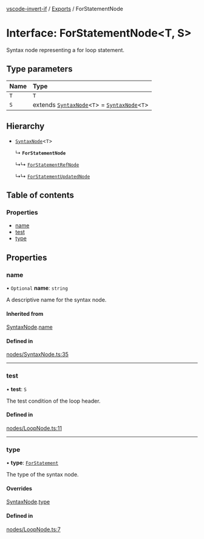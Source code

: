 [vscode-invert-if](../README.md) / [Exports](../modules.md) / ForStatementNode

# Interface: ForStatementNode<T, S\>

Syntax node representing a for loop statement.

## Type parameters

| Name | Type |
| :------ | :------ |
| `T` | `T` |
| `S` | extends [`SyntaxNode`](SyntaxNode.md)<`T`\> = [`SyntaxNode`](SyntaxNode.md)<`T`\> |

## Hierarchy

- [`SyntaxNode`](SyntaxNode.md)<`T`\>

  ↳ **`ForStatementNode`**

  ↳↳ [`ForStatementRefNode`](ForStatementRefNode.md)

  ↳↳ [`ForStatementUpdatedNode`](ForStatementUpdatedNode.md)

## Table of contents

### Properties

- [name](ForStatementNode.md#name)
- [test](ForStatementNode.md#test)
- [type](ForStatementNode.md#type)

## Properties

### name

• `Optional` **name**: `string`

A descriptive name for the syntax node.

#### Inherited from

[SyntaxNode](SyntaxNode.md).[name](SyntaxNode.md#name)

#### Defined in

[nodes/SyntaxNode.ts:35](https://github.com/1nVitr0/plugin-vscode-invert-if/blob/d1df971/packages/api/src/nodes/SyntaxNode.ts#L35)

___

### test

• **test**: `S`

The test condition of the loop header.

#### Defined in

[nodes/LoopNode.ts:11](https://github.com/1nVitr0/plugin-vscode-invert-if/blob/d1df971/packages/api/src/nodes/LoopNode.ts#L11)

___

### type

• **type**: [`ForStatement`](../enums/SyntaxNodeType.md#forstatement)

The type of the syntax node.

#### Overrides

[SyntaxNode](SyntaxNode.md).[type](SyntaxNode.md#type)

#### Defined in

[nodes/LoopNode.ts:7](https://github.com/1nVitr0/plugin-vscode-invert-if/blob/d1df971/packages/api/src/nodes/LoopNode.ts#L7)
